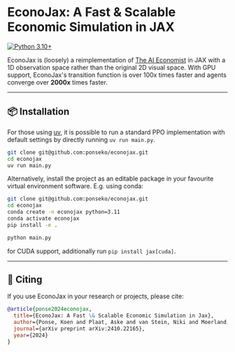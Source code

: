 # EconoJax: A Fast & Scalable Economic Simulation in JAX

[![Python 3.10+](https://img.shields.io/badge/python-3.8%2B-blue.svg)](https://www.python.org/)

EconoJax is (loosely) a reimplementation of [The AI Economist](https://www.science.org/doi/10.1126/sciadv.abk2607) in JAX with a 1D observation space rather than the original 2D visual space.
With GPU support, EconoJax's transition function is over 100x times faster and agents converge over **2000x** times faster.

---

## 📦 Installation

For those using [uv](https://docs.astral.sh/uv/getting-started/installation/), it is possible to run a standard PPO implementation with default settings by directly running `uv run main.py`.

```bash
git clone git@github.com:ponseko/econojax.git
cd econojax
uv run main.py
```

Alternatively, install the project as an editable package in your favourite virtual environment software. E.g. using conda:

```bash
git clone git@github.com:ponseko/econojax.git
cd econojax
conda create -n econojax python=3.11
conda activate econojax
pip install -e .

python main.py
```

for CUDA support, additionally run `pip install jax[cuda]`.

---

## 📑 Citing

If you use EconoJax in your research or projects, please cite:

```bibtex
@article{ponse2024econojax,
  title={EconoJax: A Fast \& Scalable Economic Simulation in Jax},
  author={Ponse, Koen and Plaat, Aske and van Stein, Niki and Moerland, Thomas M},
  journal={arXiv preprint arXiv:2410.22165},
  year={2024}
}
```
